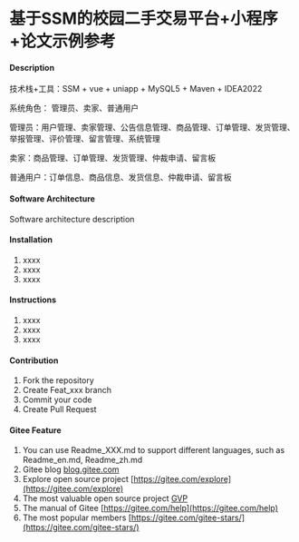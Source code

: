 # 基于SSM的校园二手交易平台+小程序+论文示例参考

#### Description
技术栈+工具：SSM + vue + uniapp + MySQL5 + Maven + IDEA2022 

系统角色： 管理员、卖家、普通用户

管理员：用户管理、卖家管理、公告信息管理、商品管理、订单管理、发货管理、举报管理、评价管理、留言管理、系统管理

卖家：商品管理、订单管理、发货管理、仲裁申请、留言板

普通用户：订单信息、商品信息、发货信息、仲裁申请、留言板

#### Software Architecture
Software architecture description

#### Installation

1.  xxxx
2.  xxxx
3.  xxxx

#### Instructions

1.  xxxx
2.  xxxx
3.  xxxx

#### Contribution

1.  Fork the repository
2.  Create Feat_xxx branch
3.  Commit your code
4.  Create Pull Request


#### Gitee Feature

1.  You can use Readme\_XXX.md to support different languages, such as Readme\_en.md, Readme\_zh.md
2.  Gitee blog [blog.gitee.com](https://blog.gitee.com)
3.  Explore open source project [https://gitee.com/explore](https://gitee.com/explore)
4.  The most valuable open source project [GVP](https://gitee.com/gvp)
5.  The manual of Gitee [https://gitee.com/help](https://gitee.com/help)
6.  The most popular members  [https://gitee.com/gitee-stars/](https://gitee.com/gitee-stars/)
